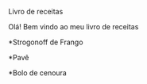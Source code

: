 Livro de receitas 

Olá! Bem vindo ao meu livro de receitas
 
   *Strogonoff de Frango 

   *Pavê

   *Bolo de cenoura